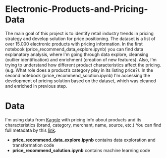# Electronic-Products-and-Pricing-Data

The main goal of this project is to identify retail industry trends in pricing strategy and develop solution for price positioning. The dataset is a list of over 15.000 electronic products with pricing information. In the first notebook (price_recommend_data_explore.ipynb) you can find data explanatory analysis, where I'm going through data explore, cleansing (outlier identification) and enrichment (creation of new features). Also, I'm trying to understand how different product characteristics affect the pricing. (e.g. What role does a product’s category play in its listing price?). In the second notebook (price_recommend_solution.ipynb) I'm accessing the development of pricing solution based on the dataset, which was cleaned and enriched in previous step.


# Data

I'm using data from [Kaggle](https://www.kaggle.com/datafiniti/electronic-products-prices) with pricing info about products and its characteristics (brand, category, merchant, name, source, etc.) 
You can find full metadata by this [link](https://developer.datafiniti.co/docs/product-data-schema).

* **price_recommend_data_explore.ipynb** contains data exploration and transformation code
* **price_recommend_solution.ipynb** contains machine learning code


